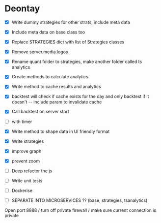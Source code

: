  # Deontay

 - [x] Write dummy strategies for other strats, include meta data
 - [x] Include meta data on base class too 
 - [x] Replace STRATEGIES dict with list of Strategies classes
 - [x] Remove server.media.logos
 - [x] Rename quant folder to strategies, make another folder called ts analytics
 - [x] Create methods to calculate analytics
 - [x] Write method to cache results and analytics
 - [x]    backtest will check if cache exists for the day and only backtest if it doesn't -- include param to invalidate cache
 - [x] Call backtest on server start 
 - [ ] with timer
 - [x] Write method to shape data in UI friendly format
 - [x] Write strategies
 - [x] improve graph
 - [x] prevent zoom
 - [ ] Deep refactor the js
 - [ ] Write unit tests
 - [ ] Dockerise
 - [ ] SEPARATE INTO MICROSERVICES ?? (base, strategies, tsanalytics)


Open port 8888 / turn off private firewall / make sure current connection is private